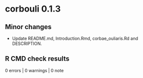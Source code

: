 # corbouli 0.1.3

## Minor changes

- Update README.md, Introduction.Rmd, corbae_ouliaris.Rd and DESCRIPTION.

## R CMD check results

0 errors \| 0 warnings \| 0 note
